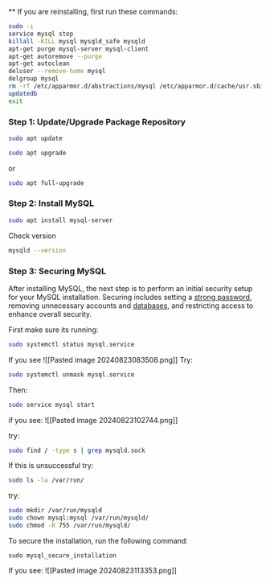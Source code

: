 ** If you are reinstalling, first run these commands:
```sh
sudo -i
service mysql stop
killall -KILL mysql mysqld_safe mysqld
apt-get purge mysql-server mysql-client
apt-get autoremove --purge
apt-get autoclean
deluser --remove-home mysql
delgroup mysql
rm -rf /etc/apparmor.d/abstractions/mysql /etc/apparmor.d/cache/usr.sbin.mysqld /etc/mysql /var/lib/mysql /var/log/mysql* /var/log/upstart/mysql.log* /var/run/mysqld
updatedb
exit
```
### Step 1: Update/Upgrade Package Repository
```sh
sudo apt update 
```


```sh
sudo apt upgrade
```

or
```sh
sudo apt full-upgrade
```


### Step 2: Install MySQL
```sh
sudo apt install mysql-server
```

Check version
```sh
mysqld --version
```

### Step 3: Securing MySQL

After installing MySQL, the next step is to perform an initial security setup for your MySQL installation. Securing includes setting a [strong password](https://phoenixnap.com/blog/strong-great-password-ideas), removing unnecessary accounts and [databases](https://phoenixnap.com/kb/what-is-a-database), and restricting access to enhance overall security.

First make sure its running:
```sh
sudo systemctl status mysql.service
```
If you see
![[Pasted image 20240823083508.png]]
Try:
```sh
sudo systemctl unmask mysql.service
```
Then:
```sh
sudo service mysql start
```
if you see:
![[Pasted image 20240823102744.png]]

try:
```sh
sudo find / -type s | grep mysqld.sock
```
If this is unsuccessful
try:
```sh
sudo ls -la /var/run/
```
try:
```sh
sudo mkdir /var/run/mysqld
sudo chown mysql:mysql /var/run/mysqld/
sudo chmod -R 755 /var/run/mysqld/
```

To secure the installation, run the following command:

```
sudo mysql_secure_installation
```

If you see:
![[Pasted image 20240823113353.png]]
